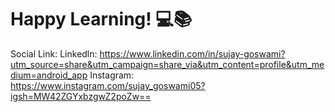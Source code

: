 # Happy Learning! 💻📚

Social Link: Linkedln: https://www.linkedin.com/in/sujay-goswami?utm_source=share&utm_campaign=share_via&utm_content=profile&utm_medium=android_app  Instagram: https://www.instagram.com/sujay_goswami05?igsh=MW42ZGYxbzgwZ2poZw== 

